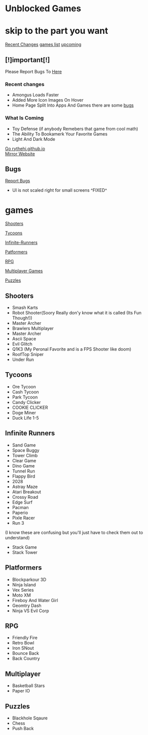 # Unblocked Games

# skip to the part you want
[Recent Changes](#rc) [games list](#games) [upcoming](#what-is-coming)

##  **[!]important[!]**

Please Report Bugs To [Here](https://github.com/rythehi/rythehi.github.io/discussions/1)
 
### Recent changes 
<a id="rc"></a>
* Amongus Loads Faster
* Added More Icon Images On Hover
* Home Page Split Into Apps And Games there are some [bugs](#bugs)


### What Is Coming

* Toy Defense (if anybody Remebers that game from cool math)
* The Ability To Bookamerk Your Favorite Games
* Light And Dark Mode

[Go rythehi.github.io](https://rythehi.github.io)       
[Mirror Website](http://bettergames.vercel.app)


## Bugs 

[Report Bugs](https://github.com/rythehi/rythehi.github.io/discussions/1)
<a id="bugs"></a>
* UI is not scaled right for small screens ^FIXED^

# games
[Shooters](#shooters)

[Tycoons](#Tycoons)

[Infinite-Runners](#infinite-runners)

[Patformers](#Platformers)

[RPG](#RPG)

[Multiplayer Games](#Multiplayer)

[Puzzles](#Puzzles)

## Shooters 
* Smash Karts
* Robot Shooter(Soory Really don'y know what it is called (Its Fun Though!))
* Master Archer
* Brawlers Multiplayer
* Master Archer
* Ascii Space
* Evil Glitch
* Q1K3 (My Peronal Favorite and is a FPS Shooter like doom)
* RoofTop Sniper 
* Under Run

## Tycoons
* Ore Tycoon
* Cash Tycoon
* Park Tycoon
* Candy Clicker
* COOKIE CLICKER
* Doge Miner
* Duck Life 1-5

## Infinite Runners
* Sand Game
* Space Buggy
* Tower Climb
* Clear Game 
* Dino Game
* Tunnel Run
* Flappy Bird
* 2028
* Astray Maze
* Atari Breakout
* Crossy Road
* Edge Surf
* Pacman
* Paperio
* Pixle Racer
* Run 3

(I know these are confusing but you'll just have to check them out to understand)

* Stack Game
* Stack Tower

## Platformers 
* Blockparkour 3D
* Ninja Island
* Vex Series
* Moto XM
* Fireboy And Water Girl
* Geomtry Dash
* Ninja VS Evil Corp

## RPG
* Friendly Fire
* Retro Bowl
* Iron SNout
* Bounce Back
* Back Country

## Multiplayer
* Basketball Stars
* Paper IO

## Puzzles
* Blackhole Sqaure
* Chess 
* Push Back